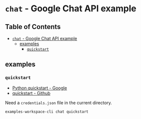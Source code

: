 # `chat` - Google Chat API example

## Table of Contents <!-- omit in toc -->

- [`chat` - Google Chat API example](#chat---google-chat-api-example)
  - [examples](#examples)
    - [`quickstart`](#quickstart)

## examples

### `quickstart`

- [Python quickstart - Google](https://developers.google.com/workspace/chat/api/guides/quickstart/python?hl=ja)
- [quickstart - Github](https://github.com/googleworkspace/python-samples/tree/main/chat/quickstart)

Need a `credentials.json` file in the current directory.

```shell
examples-workspace-cli chat quickstart
```
